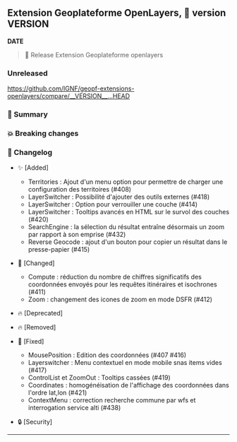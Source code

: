 ## Extension Geoplateforme OpenLayers, 🔖 version __VERSION__

__DATE__
> 🚀 Release Extension Geoplateforme openlayers

### Unreleased

<https://github.com/IGNF/geopf-extensions-openlayers/compare/__VERSION__...HEAD>

### 🎉 Summary

### 💥 Breaking changes

### 📖 Changelog

* ✨ [Added]

  - Territories : Ajout d'un menu option pour permettre de charger une configuration des territoires (#408)
  - LayerSwitcher : Possibilité d'ajouter des outils externes (#418)
  - LayerSwitcher : Option pour verrouiller une couche (#414)
  - LayerSwitcher : Tooltips avancés en HTML sur le survol des couches (#420)
  - SearchEngine : la sélection du résultat entraîne désormais un zoom par rapport à son emprise (#432)
  - Reverse Geocode : ajout d'un bouton pour copier un résultat dans le presse-papier (#415)

* 🔨 [Changed]

  - Compute : réduction du nombre de chiffres significatifs des coordonnées envoyés pour les requêtes itinéraires et isochrones (#411)
  - Zoom : changement des icones de zoom en mode DSFR (#412)

* 🔥 [Deprecated]

* 🔥 [Removed]

* 🐛 [Fixed]

  - MousePosition : Edition des coordonnées (#407 #416)
  - Layerswitcher : Menu contextuel en mode mobile snas items vides (#417)
  - ControlList et ZoomOut : Tooltips cassées (#419)
  - Coordinates : homogénéisation de l'affichage des coordonnées dans l'ordre lat,lon (#421)
  - ContextMenu : correction recherche commune par wfs et interrogation service alti (#438)

* 🔒 [Security]


---
